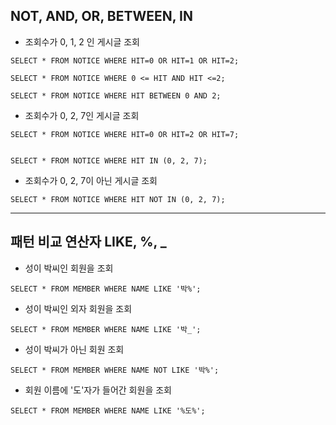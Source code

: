 ## NOT, AND, OR, BETWEEN, IN

* 조회수가 0, 1, 2 인 게시글 조회
~~~
SELECT * FROM NOTICE WHERE HIT=0 OR HIT=1 OR HIT=2;

SELECT * FROM NOTICE WHERE 0 <= HIT AND HIT <=2;

SELECT * FROM NOTICE WHERE HIT BETWEEN 0 AND 2;
~~~

* 조회수가 0, 2, 7인 게시글 조회
~~~
SELECT * FROM NOTICE WHERE HIT=0 OR HIT=2 OR HIT=7;


SELECT * FROM NOTICE WHERE HIT IN (0, 2, 7);
~~~

* 조회수가 0, 2, 7이 아닌 게시글 조회
~~~
SELECT * FROM NOTICE WHERE HIT NOT IN (0, 2, 7);
~~~

***

## 패턴 비교 연산자 LIKE, %, _

* 성이 박씨인 회원을 조회
~~~
SELECT * FROM MEMBER WHERE NAME LIKE '박%';
~~~

* 성이 박씨인 외자 회원을 조회
~~~
SELECT * FROM MEMBER WHERE NAME LIKE '박_';
~~~

* 성이 박씨가 아닌 회원 조회
~~~
SELECT * FROM MEMBER WHERE NAME NOT LIKE '박%';
~~~

* 회원 이름에 '도'자가 들어간 회원을 조회
~~~
SELECT * FROM MEMBER WHERE NAME LIKE '%도%';
~~~

